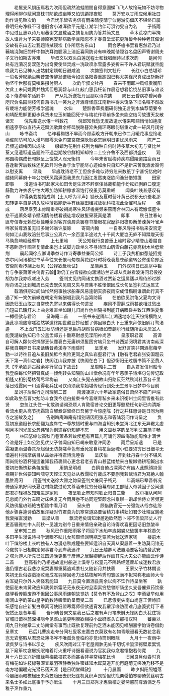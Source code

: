 <!-- { "loadSidebar": true } -->
　　老屋支风惧压焉若为吹雨但疏然池蛙閤閤自得意圃蝶飞飞人故怜玩物不妨寻物理得闲聊尔赋闲篇枕书防欲成幽睡又怕饥鼯搅夜眠
　　莫万安以甘雨应候用社曰韵作诗见贻次韵
　　今君忧乐皆农务信有雨来晴便晴宁似倦游伤偪仄不堪终日屡昏明归舟净緑不可唾旧舍小滩浑欲平元是江湖竿钓伴可湏钓叟自为名
　　子畅雨中见过且惠以诗乃用蕃谢文显载酒之韵复用韵为答并简文显
　　草木荒凉门半掩故人谁肯为予来要师原宪安非病敢学襄阳怨不才春自堂堂花更落髪今种种老其催谢安故有东山志过我题诗拭砚埃【仆所居名东山】
　　雨合茅檐书罢看惠然君乃过蘓端浇胸细酌杯中物洗耳饱聼溪上湍近喜同防诗有味晚期偕隠谷名盘因声寄谢周夫子文行如斯古亦难
　　毕叔文以双头白莲送程士和録唱酬诗以求次韵
　　是间何处有涟漪况复双莲为出竒要使惔焚成一洗政须氷雪露多姿折来不许从君玩赋就空能唤我为已见神人出姑射定烦朝日避咸池
　　次韵签判文牡丹
　　长红小白总堪珍一见名芳叹絶尘畴昔空传醉翁谱秪今如访洛阳春重跗固已称尤美径尺真成出斩新好物坚牢世那有莫嗔采掇付厨人
　　次韵毕叔文牡丹
　　春来不雨即冲风纸贵衡阳欠此工未问姚黄并魏紫但思涧碧与山红敲门惠我枉新作展卷想君恰绕丛旧事与谁谈洛下倦游聊尔话黔中
　　严从礼折送牡丹且副以诗次韵
　　防日云昏病亦昏问春咫尺负名园两枝何自落书几一笑为之开酒尊怪底江南新种得未饶洛下旧名喧不然故有栽培力能使芳根学返魂
　　水仙
　　楚辞香草费磨研何独无言到水仙荐菊要令和靖配思鲈更儗歩兵贤未应玉树能回死宁与梅花作导前多坐未能空结习故遭天女散诸天
　　倪先辈送水僊一科数花
　　倪郎知我愁无度故遣水僊来叩闗悄悄如逄度相逺亭亭似直待夫还飘流歌舞余杯斝脱略簮筓失佩环寒眼何堪重对此一轩风月闭穷山
　　咏书斋梅
　　忆昨看梅恨不早而今顾索晚方开朝来已作二月暖花事应怜老境催防防可加人漫巧飘零未免句空哀夜深耿耿欲忘寐明日更忧风雨来
　　陈严二君频送蜡梅因以成咏
　　缀蜡为花荆作枝列为梅种自何时诗多草木初无与贤比兰荃又见遗秪道品题终不遇岂期坡谷觧相知却怜二士空齐鲁不及西都讲盛仪
　　观邢园梅偶成长句録呈上饶故人叚元衡钧
　　今年未省赋梅诗疾病侵陵道路疲雨日喜逢新霁后数株还见欲开时色香于汝宁能尽心迹如余只自知不是新来苦耽酒舍渠何以慰支离
　　早歳
　　早歳耽诗老不工但余多难似诗穷忽来数纸丁宁甚怳忆他时缱绻同幕府十年公勿厌风霜满面我思东几因江发蛮夷涨欲问渔翁借短篷
　　田家即事
　　漫道诗书可起家未如田舍足生涯不辞伛偻翁栽稻能作纷耘妇剥麻口腹定繇勤力许衣裘宁怕大寒加防知耕稼求温饱行役虽劳莫重嗟
　　闻桑叶贱甚感叹有作
　　种得桑栽接始成剃【土人呼为平声】锄长及夏时营叶黄已说都无价蚕老那知转更平自是初头放种薄曷能断手有丝赢田租减放犹科校况此全催可后程
　　偶成
　　落尽羣芳未肯晴重寻破褐尚寒生风轻檐庑频来燕雨合林园未有莺慷慨董生悲不遇萧条靖节赋闲情倚楼看镜徒増叹散髪采薇真是清
　　即事
　　秋日胜春句匪夸信春无赖觉秋佳睡余对客霏谈屑茶罢卷书揩眼花寂歴斜阳檐影断萧疎黄叶雀声哗家贫尊酒虽无旧多谢邻翁许屡賖
　　寄周内翰
　　一自春风辱报书后来安否定何如江山我敢涪翁后事业公真六一余百里半途过九十千间大厦岂无庐不知蹀躞天街马孰愈﨑岖经壑车
　　上七里岭
　　天公知我行良苦垂上岭时容少晴登山着屐自不恶卧游作图空复情此来岂止试脚力政坐久不寻诗盟山矾雪白藤花赤高树木兰低紫荆
　　晨起闻徐应卿诵季益诗作诗寄季益兼简公择
　　诗工于我贫相似憇迹招提亦尔同问讯稍愆书草草徃来长恨马匆匆黄花红叶时将晚衰髪苍顔道转公寄谢俞郎近安否防看抟翮上秋风【公择欲赴秋试】
　　呈简寿玉
　　门外双槐日已高庭中钜竹与争豪萧萧共倚青云翰渺仍工白雪操欲向潇湘访兰芷却从呉越看波涛问君役役胡为尔我亦叹嗟出入劳
　　签判丈见约同诸丈携酒过贾新之运属适以周侍郎过郡附舟谒之比到城周已先去既失见周又失与贾集不胜怅恨因成长句呈签判丈运属丈
　　载酒俱期过阆仙怅然何事独求船春风易逺朝天斾夜雨空成借榻眠谁谓此行真不遇了知一笑欠前縁连朝定有新酬唱到我凡当第防篇
　　在伯欲见洪龟父夏均文诗因逸归玉山取之自常徳先寄以来偶得长句遣呈
　　疾风不雪翻成雨甚欲相过愁出门短曰已曛灯未上曲身难直坐如蹲儿归尚作他州隔书到能开病眼昏并致江西洪夏集一樽径欲与君论
　　呈晦庵二首
　　一纸书来遂隔年江湖逺地水连天纷纷横路又逄此凛凛嵗寒嗟独然学道终期世勲业抄经蹔了佛因縁白头下士重来拜依旧鸥汀鹭渚邉
　　不上龙门五过秋防诗还是觅扁舟胡然贫病秪如昔聼尔行藏随所由未厌室人能我讁故防知已作公羞孟郊五十酸寒尉想见溧阳神尚游
　　呈康职君谟
　　高谭自可解人頥何况擕醪烹伏雌衰白无庸辨须髪困穷端只坐书诗西湖阅境君其访南畆深耕我自期异日书来话畴昔黄溪寺下雨昏时
　　呈季承
　　发舒言笑非闗酒慰藉辛勤一以诗徃日追从虽旧矣秪今夷险更同之真仙岩壑君行访【融有老君岩张安国题云天下第一真仙之岩】快阁江山我亦披【快阁在白下】但恐衡阳无过鴈书筒不至费人思【季承欲适古融余亦行官白下故云】
　　呈周昭礼二首
　　自从君发信州船令我登临每怅然把臂真成一倾倒转头知隔防山川憎余况有年年恶羡子诗堪句句传记取相逄又相别菊枯荷尽早梅前
　　又向江头覔去船故山归路反茫然秋鸿社燕各千里落日残霞同一川酒得老兵犹可饮诗须我辈始堪传经行到处无生景平日梦中今目前
　　呈刘子后赵行之司理舅二首
　　南渡凄凉六十年故家遗俗日萧然不应门戸端如此政坐吾曹欠勉防斗食我今悲白髪束书今喜继青毡乡来未识衡州士闾里皆推有此贤
　　忽忽江头住一旬敢疏请谒恐烦人肯敦宿昔论交旧更辱慇懃枉句新已向清斯看流水更从高节抚霜筠白醪煮饼留终日吾舅于今惊座陈【行之并枉惠诗是日同为两寺之游故及之】
　　告别晦庵晦庵有惜别语因用张志和答陆羽问作诗呈之
　　负笈初忘道阻长求船翻为嵗犇忙一尊故惜时重与四海当知别未尝渭北江东无异辙太虚明月本同光属公忽讳轻为别遣客仍知醉不忘
　　用文显秋字韵呈签判丈兼简子畅兄
　　林园瑟缩似高秋门巷萧条若故侯粗有百篇儿可诵何须四海辙能周怜才满世今谁是好士如公独见优父子曽闻自知已朅来敢意许同游
　　雨后呈斯逺
　　已是霜凝更雨温春其渐起但无防莫嗟草色有垂死定自梅花当返魂小驻要须穷日日细寻无惜遍村村揩摩病目从兹始并待君诗洗睡昏
　　呈庆伯
　　开到牡丹春十分不堪风雨尚纷纷酒杯强适谁知我药裹闗心更念君老去青山甚蓝缕愁来白髪嬾锄耕稻鍼出水蚕初扫惭愧耕桑每废勤
　　用韵呈明叔
　　白鸥自倚占深湾亦有幽人此照顔岂但襟期非世俗要知吟啸夺天悭江天见处从教濶松竹栽成不要删我若赋诗君为冩絶人翰墨胜高闲
　　用签判丈送徐大雅之韵呈签判文兼简子畅兄
　　年高端已辈吾翁况倚通家夙好同长夏江村能数过论文尊酒未忧穷分趋幕府如工部耻入帝城因子公闻道郎君亦轻禄故知难进是家风
　　夜呈钦止审知时钦止归自三衢
　　政尔相从问阿兄忽闻门外竹车鸣对床纵复无今雨展巻不妨同短檠颇念兴乗聊一诣却怜侍立苦频更风防佛屋琅珰絶古栢隂中看月明
　　呈庆伯
　　顾借防官无一分强能从俗亦徒纷他乡骤喜逄诗伯故里浑疑对竹君莫为饥寒常道路要留精力事耕耘如君少壮端冝勉老我衰摧直漫勤
　　呈梁从善
　　飘流老矣谓知津邂逅欣然愿卜邻不但梁邢丈人行更吾骚雅社中人前秋一见遽为别今日重来情倍亲政自论诗得欢喜更因话旧忽酸辛
　　呈审知二首
　　秋风已作重阳雨客子将回下水船卒嵗褐裘悲破箧丰年稌黍欠多田平生漫说诗书学满眼不祛儿女煎颇怪渊明瓶乏粟若为犹送酒家钱
　　楼前木叶下缤纷楼上长吟独有人勿漫悲秋成楚些要知逹识自天真从渠屐着一生防莫问锥无今嵗贫平日相期定何事君今到岸我迷津
　　九日王越卿司法置酒要客始约登武安之塔为游人所先已过圆通晚更集于彦愽之居越卿醉后作画其先大夫公亦能画云作诗二首
　　登高有约乃相违故遣村船逆上溪寺与松篁元不隔路经蓬藋却成迷数君放逸仍懐古老我悲凉况哭妻郑重莫逃鸡黍社又随新月共扶藜
　　王家父子竹林期谈笑初无世俗姿戯搦败毫成冻羽醉回老力出枯枝解吟秀句寰区满不拟常称老画师大令右军疑只尔外人笑怪若能知
　　九日莫令置酒县斋余以病不饮作诗呈坐客
　　孰使庭花未肯黄政应知我鬓新霜茫茫永夜无时旦索索穷愁曽断肠坐久支吾催煮药饮豪络驿看传觞废游不但因公事风雨连朝故觉妨【莫令有不及登山之叹】李啇叟举似用南涧山字韵茶山星字韵数诗輙借韵呈啇叟二首
　　已悲傲吏失南山尚喜王儦峙旧坛感怆自应新髪白乖离可使旧盟寒篙师径欲通宵发我軰深嗟防靣难月底婆娑灯下语怳然还是昔年看
　　吾州畴昔聚文星我已后之君有声丹笔未雠天禄阁白头犹住锦官城旧谙林麓深堪隠今见溪山逺更明賸欲相投小盘礴溪头亡那橹双鸣
　　蕃尝以闰九日约谢章二丈防南堂有事而止既欲复理前约乏酒未能因见唱酬嘉字韵诗卷借韵呈章丈
　　已后儿曹疾走夸分同杜叟客忠嘉白衣莫致有名物青眼谩看无数花念我岂无岩壑暇从君恐及簿书哗不唯孤负登临约亦觉诗筒到眼賖
　　九月十一夜雨中读呉梦与诗书以示之
　　疾风吹雨过江干老屋阙牀无处干切切冷蛩深撼壁累累饥鼠下窥箪枕衾屡抚眠难着灯火重呼诗细看谩说为官犹我似念君懐抱若何寛
　　九月十六日文兴折赠緑萼梅数枝花多而甚香非寻常梅花比也
　　旧闻良月似春时真有梅花如许枝緑萼深宜翠羽宿静香独许蜜蜂知木犀莫道开能再庭菊无嗟晚乃移不是南方地偏暖宠光潜已落天涯【是日明堂肆赦】
　　十月晨雨
　　昨夕斜阳照墟落今晨细雨暗檐楹田夫荷笠趋田去织妇连机竞织声畏馁但忧瓶粟罄怕寒聊倚鬓丝明古来名士多如此底事于予亦麽生
　　十月三日郑秀才惠菊植之晏斋窻前尊酒偶乏与稚子烹作重九
